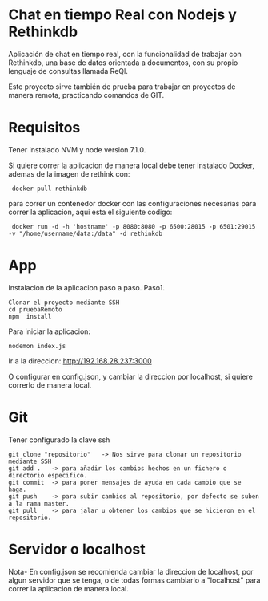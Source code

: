 # Chat en tiempo Real con Nodejs y Rethinkdb

Aplicación de chat en tiempo real, con la funcionalidad de trabajar con Rethinkdb, una base de datos
orientada a documentos, con su propio lenguaje de consultas llamada ReQl.


Este proyecto sirve también de prueba para trabajar en proyectos de manera remota, practicando comandos de GIT.


# Requisitos

Tener instalado NVM y node version 7.1.0.


Si quiere correr la aplicacion de manera local debe tener instalado Docker, ademas de la imagen de rethink con:

``` 
 docker pull rethinkdb 
```

para correr un contenedor docker con las configuraciones necesarias para correr la aplicacion, aqui esta el siguiente codigo:

```
 docker run -d -h 'hostname' -p 8080:8080 -p 6500:28015 -p 6501:29015 -v "/home/username/data:/data" -d rethinkdb
```

# App

Instalacion de la aplicacion paso a paso.
Paso1.

```
Clonar el proyecto mediante SSH
cd pruebaRemoto
npm  install
```

Para iniciar la aplicacion:
```
nodemon index.js
```

Ir a la direccion: http://192.168.28.237:3000

O configurar en config.json, y cambiar la direccion por localhost, si quiere correrlo de manera local.


# Git

Tener configurado la clave ssh

```
git clone "repositorio"   -> Nos sirve para clonar un repositorio mediante SSH
git add .   -> para añadir los cambios hechos en un fichero o directorio especifico. 
git commit  -> para poner mensajes de ayuda en cada cambio que se haga.
git push    -> para subir cambios al repositorio, por defecto se suben a la rama master.
git pull    -> para jalar u obtener los cambios que se hicieron en el repositorio.
```

# Servidor o localhost
Nota- En config.json se recomienda cambiar la direccion de localhost, por algun servidor que se tenga,
o de todas formas cambiarlo a "localhost" para correr la aplicacion de manera local.
